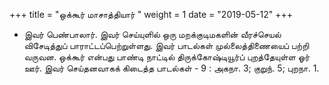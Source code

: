 ﻿+++
title = "ஒக்கூர் மாசாத்தியார்  "
weight = 1
date = "2019-05-12"
+++


- இவர் பெண்பாலார். இவர் செய்யுளில் ஒரு மறக்குடிமகளின் வீரச்செயல் விசேடித்துப் பாராட்டப்பெற்றுள்ளது. இவர் பாடல்கள் முல்லைத்திணையைப் பற்றி வருவன. ஒக்கூர் என்பது  பாண்டி நாட்டில் திருக்கோஷ்டியூர்ப் புறத்தேயுள்ள ஓர் ஊர். இவர் செய்தனவாகக் கிடைத்த பாடல்கள் - 9 : அகநா. 3; குறுந். 5; புறநா. 1.  
  
